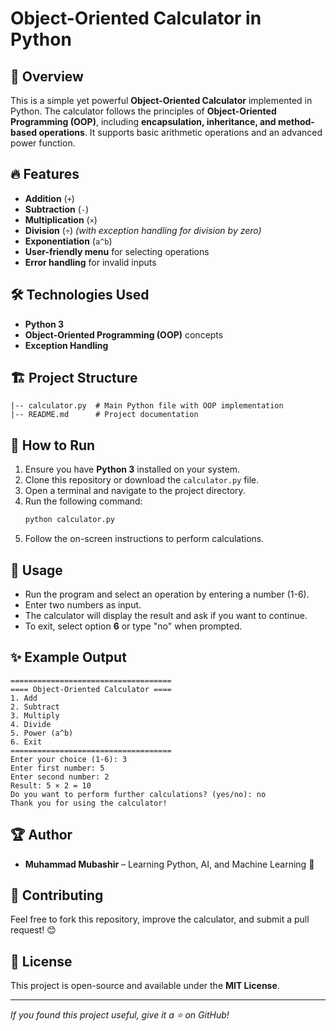 # Object-Oriented Calculator in Python

## 📌 Overview
This is a simple yet powerful **Object-Oriented Calculator** implemented in Python. The calculator follows the principles of **Object-Oriented Programming (OOP)**, including **encapsulation, inheritance, and method-based operations**. It supports basic arithmetic operations and an advanced power function.

## 🔥 Features
- **Addition** (`+`)
- **Subtraction** (`-`)
- **Multiplication** (`×`)
- **Division** (`÷`) _(with exception handling for division by zero)_
- **Exponentiation** (`a^b`)
- **User-friendly menu** for selecting operations
- **Error handling** for invalid inputs

## 🛠 Technologies Used
- **Python 3**
- **Object-Oriented Programming (OOP)** concepts
- **Exception Handling**

## 🏗 Project Structure
```
|-- calculator.py  # Main Python file with OOP implementation
|-- README.md      # Project documentation
```

## 🚀 How to Run
1. Ensure you have **Python 3** installed on your system.
2. Clone this repository or download the `calculator.py` file.
3. Open a terminal and navigate to the project directory.
4. Run the following command:
   ```bash
   python calculator.py
   ```
5. Follow the on-screen instructions to perform calculations.

## 📖 Usage
- Run the program and select an operation by entering a number (1-6).
- Enter two numbers as input.
- The calculator will display the result and ask if you want to continue.
- To exit, select option **6** or type "no" when prompted.

## ✨ Example Output
```
====================================
==== Object-Oriented Calculator ====
1. Add
2. Subtract
3. Multiply
4. Divide
5. Power (a^b)
6. Exit
====================================
Enter your choice (1-6): 3
Enter first number: 5
Enter second number: 2
Result: 5 × 2 = 10
Do you want to perform further calculations? (yes/no): no
Thank you for using the calculator!
```

## 🏆 Author
- **Muhammad Mubashir** – Learning Python, AI, and Machine Learning 🚀

## 🌟 Contributing
Feel free to fork this repository, improve the calculator, and submit a pull request! 😊

## 📜 License
This project is open-source and available under the **MIT License**.

---
_If you found this project useful, give it a ⭐ on GitHub!_

